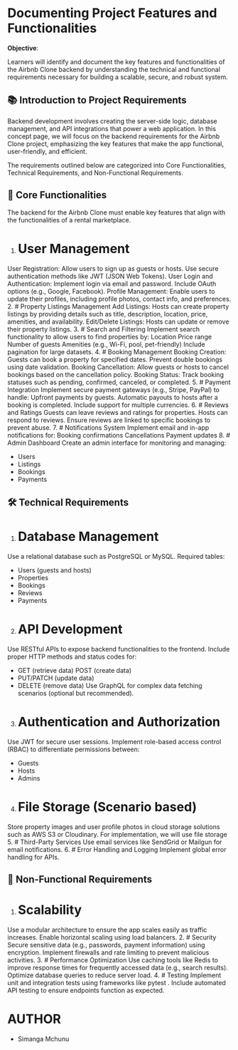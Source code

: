 # Documenting Project Features and Functionalities

**Objective**:

Learners will identify and document the key features and functionalities of the Airbnb Clone backend by understanding the technical and functional requirements necessary for building a scalable, secure, and robust system.

## 📚 Introduction to Project Requirements
Backend development involves creating the server-side logic, database management, and API integrations that power a web application. In this concept page, we will focus on the backend requirements for the Airbnb Clone project, emphasizing the key features that make the app functional, user-friendly, and efficient.

The requirements outlined below are categorized into Core Functionalities, Technical Requirements, and Non-Functional Requirements.

## 🔑 Core Functionalities
The backend for the Airbnb Clone must enable key features that align with the functionalities of a rental marketplace.

1. # User Management
User Registration:
Allow users to sign up as guests or hosts.
Use secure authentication methods like JWT (JSON Web Tokens).
User Login and Authentication:
Implement login via email and password.
Include OAuth options (e.g., Google, Facebook).
Profile Management:
Enable users to update their profiles, including profile photos, contact info, and preferences.
2. # Property Listings Management
Add Listings:
Hosts can create property listings by providing details such as title, description, location, price, amenities, and availability.
Edit/Delete Listings:
Hosts can update or remove their property listings.
3. # Search and Filtering
Implement search functionality to allow users to find properties by:
Location
Price range
Number of guests
Amenities (e.g., Wi-Fi, pool, pet-friendly)
Include pagination for large datasets.
4. # Booking Management
Booking Creation:
Guests can book a property for specified dates.
Prevent double bookings using date validation.
Booking Cancellation:
Allow guests or hosts to cancel bookings based on the cancellation policy.
Booking Status:
Track booking statuses such as pending, confirmed, canceled, or completed.
5. # Payment Integration
Implement secure payment gateways (e.g., Stripe, PayPal) to handle:
Upfront payments by guests.
Automatic payouts to hosts after a booking is completed.
Include support for multiple currencies.
6. # Reviews and Ratings
Guests can leave reviews and ratings for properties.
Hosts can respond to reviews.
Ensure reviews are linked to specific bookings to prevent abuse.
7. # Notifications System
Implement email and in-app notifications for:
Booking confirmations
Cancellations
Payment updates
8. # Admin Dashboard
Create an admin interface for monitoring and managing:
- Users
- Listings
- Bookings
- Payments
## 🛠️ Technical Requirements
1. # Database Management
Use a relational database such as PostgreSQL or MySQL.
Required tables:
- Users (guests and hosts)
- Properties
- Bookings
- Reviews
- Payments
2. # API Development
Use RESTful APIs to expose backend functionalities to the frontend.
Include proper HTTP methods and status codes for:
- GET (retrieve data)
POST (create data)
- PUT/PATCH (update data)
- DELETE (remove data)
Use GraphQL for complex data fetching scenarios (optional but recommended).
3. # Authentication and Authorization
Use JWT for secure user sessions.
Implement role-based access control (RBAC) to differentiate permissions between:
- Guests
- Hosts
- Admins
4. # File Storage (Scenario based)
Store property images and user profile photos in cloud storage solutions such as AWS S3 or Cloudinary. For implementation, we will use file storage
5. # Third-Party Services
Use email services like SendGrid or Mailgun for email notifications.
6. # Error Handling and Logging
Implement global error handling for APIs.
## 🚀  Non-Functional Requirements
1. # Scalability
Use a modular architecture to ensure the app scales easily as traffic increases.
Enable horizontal scaling using load balancers.
2. # Security
Secure sensitive data (e.g., passwords, payment information) using encryption.
Implement firewalls and rate limiting to prevent malicious activities.
3. # Performance Optimization
Use caching tools like Redis to improve response times for frequently accessed data (e.g., search results).
Optimize database queries to reduce server load.
4. # Testing
Implement unit and integration tests using frameworks like pytest .
Include automated API testing to ensure endpoints function as expected.


# AUTHOR
- Simanga Mchunu